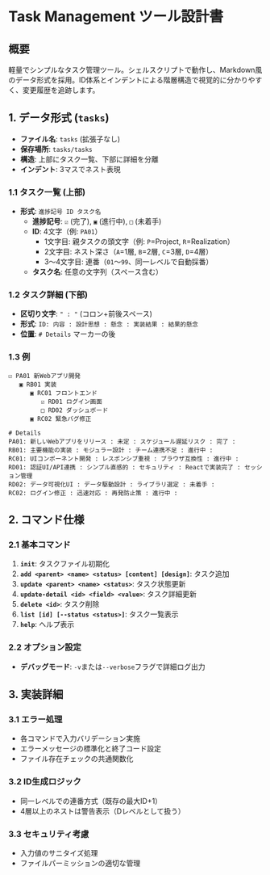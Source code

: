 # Task Management ツール設計書

## 概要
軽量でシンプルなタスク管理ツール。シェルスクリプトで動作し、Markdown風のデータ形式を採用。ID体系とインデントによる階層構造で視覚的に分かりやすく、変更履歴を追跡します。

## 1. データ形式 (`tasks`)

- **ファイル名**: `tasks` (拡張子なし)
- **保存場所**: `tasks/tasks`
- **構造**: 上部にタスク一覧、下部に詳細を分離
- **インデント**: 3マスでネスト表現

### 1.1 タスク一覧 (上部)
- **形式**: `進捗記号 ID タスク名`
  - **進捗記号**: `☑` (完了), `▣` (進行中), `□` (未着手)
  - **ID**: 4文字（例: `PA01`）
    - 1文字目: 親タスクの頭文字（例: `P`=Project, `R`=Realization）
    - 2文字目: ネスト深さ（`A`=1層, `B`=2層, `C`=3層, `D`=4層）
    - 3～4文字目: 連番（`01`～`99`、同一レベルで自動採番）
  - **タスク名**: 任意の文字列（スペース含む）

### 1.2 タスク詳細 (下部)
- **区切り文字**: `" : "` (コロン+前後スペース)
- **形式**: `ID: 内容 : 設計思想 : 懸念 : 実装結果 : 結果的懸念`
- **位置**: `# Details` マーカーの後

### 1.3 例
```
☑ PA01 新Webアプリ開発
   ▣ RB01 実装
      ▣ RC01 フロントエンド
         ☑ RD01 ログイン画面
         □ RD02 ダッシュボード
      ▣ RC02 緊急バグ修正

# Details
PA01: 新しいWebアプリをリリース : 未定 : スケジュール遅延リスク : 完了 : 
RB01: 主要機能の実装 : モジュラー設計 : チーム連携不足 : 進行中 : 
RC01: UIコンポーネント開発 : レスポンシブ重視 : ブラウザ互換性 : 進行中 : 
RD01: 認証UI/API連携 : シンプル直感的 : セキュリティ : Reactで実装完了 : セッション管理
RD02: データ可視化UI : データ駆動設計 : ライブラリ選定 : 未着手 : 
RC02: ログイン修正 : 迅速対応 : 再発防止策 : 進行中 : 
```

## 2. コマンド仕様

### 2.1 基本コマンド
1. **`init`**: タスクファイル初期化
2. **`add <parent> <name> <status> [content] [design]`**: タスク追加
3. **`update <parent> <name> <status>`**: タスク状態更新
4. **`update-detail <id> <field> <value>`**: タスク詳細更新
5. **`delete <id>`**: タスク削除
6. **`list [id] [--status <status>]`**: タスク一覧表示
7. **`help`**: ヘルプ表示

### 2.2 オプション設定
- **デバッグモード**: `-v`または`--verbose`フラグで詳細ログ出力

## 3. 実装詳細

### 3.1 エラー処理
- 各コマンドで入力バリデーション実施
- エラーメッセージの標準化と終了コード設定
- ファイル存在チェックの共通関数化

### 3.2 ID生成ロジック
- 同一レベルでの連番方式（既存の最大ID+1）
- 4層以上のネストは警告表示（Dレベルとして扱う）

### 3.3 セキュリティ考慮
- 入力値のサニタイズ処理
- ファイルパーミッションの適切な管理 